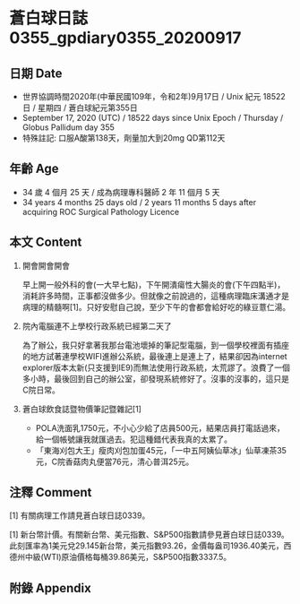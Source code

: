 [_metadata_:encoding]: - "utf-8"
[_metadata_:language]: - "zh-Hant-TW"
[_metadata_:fileformat]: - "markdown"
[_metadata_:MIME_type]: - "text/plain"
[_metadata_:markdown_version]: - "commonmark version 0.29"
[_metadata_:markdown_spec]: - "https://spec.commonmark.org/0.29/"

# 蒼白球日誌0355_gpdiary0355_20200917 #

## 日期 Date ##

* 世界協調時間2020年(中華民國109年，令和2年)9月17日 / Unix 紀元 18522 日 / 星期四 / 蒼白球紀元第355日
* September 17, 2020 (UTC) / 18522 days since Unix Epoch / Thursday / Globus Pallidum day 355
* 特殊註記: 口服A酸第138天，劑量加大到20mg QD第112天

## 年齡 Age ##

* 34 歲 4 個月 25 天 / 成為病理專科醫師 2 年 11 個月 5 天
* 34 years 4 months 25 days old / 2 years 11 months 5 days after acquiring ROC Surgical Pathology Licence

## 本文 Content ##

1. 開會開會開會

    早上開一般外科的會(一大早七點)，下午開潰瘍性大腸炎的會(下午四點半)，消耗許多時間，正事都沒做多少。但就像之前說過的，這種病理臨床溝通才是病理的精髓啊[1]。只好安慰自己說，至少下午的會都會給好吃的綠豆薏仁湯。

2. 院內電腦連不上學校行政系統已經第二天了

    為了辦公，我只好拿著我那台電池壞掉的筆記型電腦，到一個學校裡面有插座的地方試著連學校WIFI進辦公系統，最後連上是連上了，結果卻因為internet explorer版本太新(只支援到IE9)而無法使用行政系統，太荒謬了。浪費了一個多小時，最後回到自己的辦公室，卻發現系統修好了。沒事的沒事的，這只是C院日常。

3. 蒼白球飲食誌暨物價筆記暨雜記[1]

    * POLA洗面乳1750元，不小心少給了店員500元，結果店員打電話過來，給一個帳號讓我就匯過去。犯這種錯代表我真的太累了。
    * 「東海刈包大王」瘦肉刈包加蛋45元，「一中五阿姨仙草冰」仙草凍茶35元，C院香菇肉丸便當76元，清心普洱25元。   

## 注釋 Comment ##

[1] 有關病理工作請見蒼白球日誌0339。

[1] 新台幣計價。有關新台幣、美元指數、S&P500指數請參見蒼白球日誌0339。此刻匯率為1美元兌29.145新台幣，美元指數93.26，金價每盎司1936.40美元，西德州中級(WTI)原油價格每桶39.86美元，S&P500指數3337.5。

## 附錄 Appendix ##

